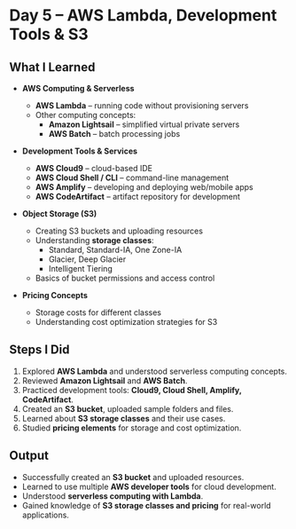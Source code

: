 # Day 5 – AWS Lambda, Development Tools & S3  

## What I Learned  
- **AWS Computing & Serverless**  
  - **AWS Lambda** – running code without provisioning servers  
  - Other computing concepts:  
    - **Amazon Lightsail** – simplified virtual private servers  
    - **AWS Batch** – batch processing jobs  

- **Development Tools & Services**  
  - **AWS Cloud9** – cloud-based IDE  
  - **AWS Cloud Shell / CLI** – command-line management  
  - **AWS Amplify** – developing and deploying web/mobile apps  
  - **AWS CodeArtifact** – artifact repository for development  

- **Object Storage (S3)**  
  - Creating S3 buckets and uploading resources  
  - Understanding **storage classes**:  
    - Standard, Standard-IA, One Zone-IA  
    - Glacier, Deep Glacier  
    - Intelligent Tiering  
  - Basics of bucket permissions and access control  

- **Pricing Concepts**  
  - Storage costs for different classes  
  - Understanding cost optimization strategies for S3  

## Steps I Did  
1. Explored **AWS Lambda** and understood serverless computing concepts.  
2. Reviewed **Amazon Lightsail** and **AWS Batch**.  
3. Practiced development tools: **Cloud9, Cloud Shell, Amplify, CodeArtifact**.  
4. Created an **S3 bucket**, uploaded sample folders and files.  
5. Learned about **S3 storage classes** and their use cases.  
6. Studied **pricing elements** for storage and cost optimization.  

## Output  
- Successfully created an **S3 bucket** and uploaded resources.  
- Learned to use multiple **AWS developer tools** for cloud development.  
- Understood **serverless computing with Lambda**.  
- Gained knowledge of **S3 storage classes and pricing** for real-world applications.  
